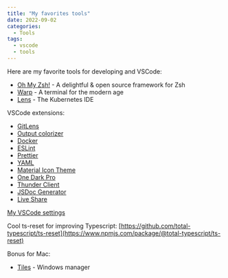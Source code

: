 ```yaml
---
title: "My favorites tools"
date: 2022-09-02
categories:
  - Tools
tags:
  - vscode
  - tools
---
```


Here are my favorite tools for developing and VSCode:

- [Oh My Zsh!](https://ohmyz.sh/) - A delightful & open source framework for Zsh
- [Warp](https://www.warp.dev/) - A terminal for the modern age
- [Lens](https://k8slens.dev/) - The Kubernetes IDE

VSCode extensions:

- [GitLens](https://marketplace.visualstudio.com/items?itemName=eamodio.gitlens)
- [Output colorizer](https://marketplace.visualstudio.com/items?itemName=IBM.output-colorizer)
- [Docker](https://marketplace.visualstudio.com/items?itemName=ms-azuretools.vscode-docker)
- [ESLint](https://marketplace.visualstudio.com/items?itemName=dbaeumer.vscode-eslint)
- [Prettier](https://marketplace.visualstudio.com/items?itemName=esbenp.prettier-vscode)
- [YAML](https://marketplace.visualstudio.com/items?itemName=redhat.vscode-yaml)
- [Material Icon Theme](https://marketplace.visualstudio.com/items?itemName=PKief.material-icon-theme)
- [One Dark Pro](https://marketplace.visualstudio.com/items?itemName=zhuangtongfa.Material-theme)
- [Thunder Client](https://marketplace.visualstudio.com/items?itemName=rangav.vscode-thunder-client)
- [JSDoc Generator](https://marketplace.visualstudio.com/items?itemName=kimlimjustin.jsdoc-generator)
- [Live Share](https://marketplace.visualstudio.com/items?itemName=MS-vsliveshare.vsliveshare)

[My VSCode settings](https://gist.github.com/eduortegadev/e24fe33af408804d272fa500993d2f64)

Cool ts-reset for improving Typescript:
[https://github.com/total-typescript/ts-reset](https://www.npmjs.com/package/@total-typescript/ts-reset)

Bonus for Mac:
- [Tiles](https://freemacsoft.net/tiles/) - Windows manager
